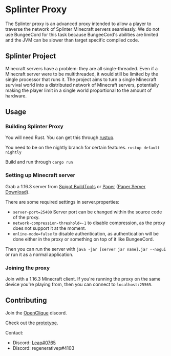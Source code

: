 # Splinter Proxy

The Splinter proxy is an advanced proxy intended to allow a player to traverse the network of Splinter Minecraft servers seamlessly. We do not use BungeeCord for this task because BungeeCord's abilities are limited and the JVM can be slower than target specific compiled code.

## Splinter Project

Minecraft servers have a problem: they are all single-threaded. Even if a Minecraft server were to be multithreaded, it would still be limited by the single processor that runs it. The project aims to turn a single Minecraft survival world into a distributed network of Minecraft servers, potentially making the player limit in a single world proportional to the amount of hardware.

## Usage

### Building Splinter Proxy

You will need Rust. You can get this through [rustup](https://rustup.rs).

You need to be on the nightly branch for certain features. `rustup default nightly`

Build and run through `cargo run`

### Setting up Minecraft server

Grab a 1.16.3 server from [Spigot BuildTools](https://www.spigotmc.org/wiki/buildtools) or [Paper](https://papermc.io/downloads) ([Paper Server Download](https://papermc.io/api/v1/paper/1.16.3/latest/download)).

There are some required settings in server.properties:

- `server-port=25400` Server port can be changed within the source code of the proxy.
- `network-compression-threshold=-1` to disable compression, as the proxy does not support it at the moment.
- `online-mode=false` to disable authentication, as authentication will be done either in the proxy or something on top of it like BungeeCord.

Then you can run the server with `java -jar [server jar name].jar --nogui` or run it as a normal application.

### Joining the proxy

Join with a 1.16.3 Minecraft client. If you're running the proxy on the same device you're playing from, then you can connect to `localhost:25565`.

## Contributing

Join the [OpenClique](https://discord.gg/F93NMyBHda) discord.

Check out the [prototype](https://github.com/OpenCliqueCraft/splinter-prototype).

Contact:

- Discord: [Leap#0765](https://gardna.net/discord)
- Discord: regenerativep#4103


